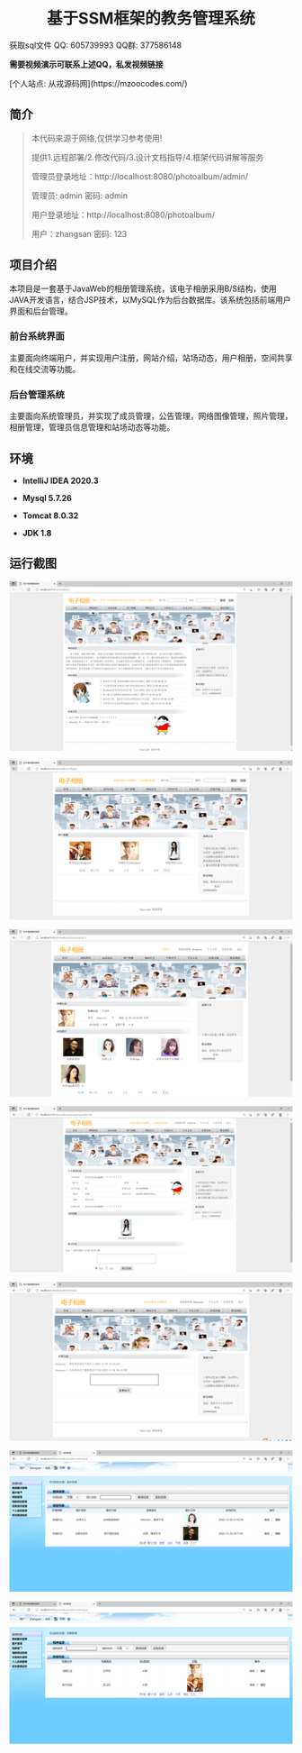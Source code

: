 <p><h1 align="center">基于SSM框架的教务管理系统</h1></p>

<p> 获取sql文件 QQ: 605739993 QQ群: 377586148 </p>

<b> 需要视频演示可联系上述QQ，私发视频链接 </b>

<p> [个人站点: 从戎源码网](https://mzoocodes.com/)</p>

## 简介

> 本代码来源于网络,仅供学习参考使用!
>
> 提供1.远程部署/2.修改代码/3.设计文档指导/4.框架代码讲解等服务
>
> 管理员登录地址：http://localhost:8080/photoalbum/admin/
>
> 管理员: admin 密码: admin
>
> 用户登录地址：http://localhost:8080/photoalbum/
> 
> 用户：zhangsan 密码: 123

## 项目介绍

本项目是一套基于JavaWeb的相册管理系统，该电子相册采用B/S结构，使用JAVA开发语言，结合JSP技术，以MySQL作为后台数据库。该系统包括前端用户界面和后台管理。

### 前台系统界面
主要面向终端用户，并实现用户注册，网站介绍，站场动态，用户相册，空间共享和在线交流等功能。

### 后台管理系统
主要面向系统管理员，并实现了成员管理，公告管理，网络图像管理，照片管理，相册管理，管理员信息管理和站场动态等功能。

## 环境

- <b>IntelliJ IDEA 2020.3</b>

- <b>Mysql 5.7.26</b>

- <b>Tomcat 8.0.32</b>

- <b>JDK 1.8</b>


## 运行截图
![](screenshot/1.png)

![](screenshot/2.png)

![](screenshot/3.png)

![](screenshot/4.png)

![](screenshot/5.png)

![](screenshot/6.png)

![](screenshot/7.png)
